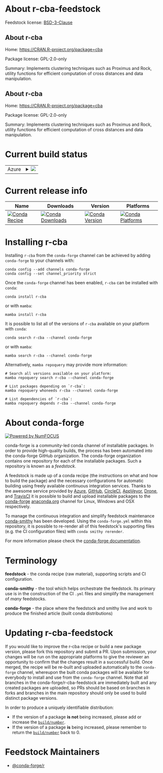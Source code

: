 About r-cba-feedstock
=====================

Feedstock license: [BSD-3-Clause](https://github.com/conda-forge/r-cba-feedstock/blob/main/LICENSE.txt)


About r-cba
-----------

Home: https://CRAN.R-project.org/package=cba

Package license: GPL-2.0-only

Summary: Implements clustering techniques such as Proximus and Rock, utility functions for efficient computation of cross distances and data manipulation. 

About r-cba
-----------

Home: https://CRAN.R-project.org/package=cba

Package license: GPL-2.0-only

Summary: Implements clustering techniques such as Proximus and Rock, utility functions for efficient computation of cross distances and data manipulation. 

Current build status
====================


<table>
    
  <tr>
    <td>Azure</td>
    <td>
      <details>
        <summary>
          <a href="https://dev.azure.com/conda-forge/feedstock-builds/_build/latest?definitionId=2357&branchName=main">
            <img src="https://dev.azure.com/conda-forge/feedstock-builds/_apis/build/status/r-cba-feedstock?branchName=main">
          </a>
        </summary>
        <table>
          <thead><tr><th>Variant</th><th>Status</th></tr></thead>
          <tbody><tr>
              <td>linux_64_r_base4.2</td>
              <td>
                <a href="https://dev.azure.com/conda-forge/feedstock-builds/_build/latest?definitionId=2357&branchName=main">
                  <img src="https://dev.azure.com/conda-forge/feedstock-builds/_apis/build/status/r-cba-feedstock?branchName=main&jobName=linux&configuration=linux%20linux_64_r_base4.2" alt="variant">
                </a>
              </td>
            </tr><tr>
              <td>linux_64_r_base4.3</td>
              <td>
                <a href="https://dev.azure.com/conda-forge/feedstock-builds/_build/latest?definitionId=2357&branchName=main">
                  <img src="https://dev.azure.com/conda-forge/feedstock-builds/_apis/build/status/r-cba-feedstock?branchName=main&jobName=linux&configuration=linux%20linux_64_r_base4.3" alt="variant">
                </a>
              </td>
            </tr><tr>
              <td>osx_64_r_base4.2</td>
              <td>
                <a href="https://dev.azure.com/conda-forge/feedstock-builds/_build/latest?definitionId=2357&branchName=main">
                  <img src="https://dev.azure.com/conda-forge/feedstock-builds/_apis/build/status/r-cba-feedstock?branchName=main&jobName=osx&configuration=osx%20osx_64_r_base4.2" alt="variant">
                </a>
              </td>
            </tr><tr>
              <td>osx_64_r_base4.3</td>
              <td>
                <a href="https://dev.azure.com/conda-forge/feedstock-builds/_build/latest?definitionId=2357&branchName=main">
                  <img src="https://dev.azure.com/conda-forge/feedstock-builds/_apis/build/status/r-cba-feedstock?branchName=main&jobName=osx&configuration=osx%20osx_64_r_base4.3" alt="variant">
                </a>
              </td>
            </tr><tr>
              <td>win_64</td>
              <td>
                <a href="https://dev.azure.com/conda-forge/feedstock-builds/_build/latest?definitionId=2357&branchName=main">
                  <img src="https://dev.azure.com/conda-forge/feedstock-builds/_apis/build/status/r-cba-feedstock?branchName=main&jobName=win&configuration=win%20win_64_" alt="variant">
                </a>
              </td>
            </tr>
          </tbody>
        </table>
      </details>
    </td>
  </tr>
</table>

Current release info
====================

| Name | Downloads | Version | Platforms |
| --- | --- | --- | --- |
| [![Conda Recipe](https://img.shields.io/badge/recipe-r--cba-green.svg)](https://anaconda.org/conda-forge/r-cba) | [![Conda Downloads](https://img.shields.io/conda/dn/conda-forge/r-cba.svg)](https://anaconda.org/conda-forge/r-cba) | [![Conda Version](https://img.shields.io/conda/vn/conda-forge/r-cba.svg)](https://anaconda.org/conda-forge/r-cba) | [![Conda Platforms](https://img.shields.io/conda/pn/conda-forge/r-cba.svg)](https://anaconda.org/conda-forge/r-cba) |

Installing r-cba
================

Installing `r-cba` from the `conda-forge` channel can be achieved by adding `conda-forge` to your channels with:

```
conda config --add channels conda-forge
conda config --set channel_priority strict
```

Once the `conda-forge` channel has been enabled, `r-cba` can be installed with `conda`:

```
conda install r-cba
```

or with `mamba`:

```
mamba install r-cba
```

It is possible to list all of the versions of `r-cba` available on your platform with `conda`:

```
conda search r-cba --channel conda-forge
```

or with `mamba`:

```
mamba search r-cba --channel conda-forge
```

Alternatively, `mamba repoquery` may provide more information:

```
# Search all versions available on your platform:
mamba repoquery search r-cba --channel conda-forge

# List packages depending on `r-cba`:
mamba repoquery whoneeds r-cba --channel conda-forge

# List dependencies of `r-cba`:
mamba repoquery depends r-cba --channel conda-forge
```


About conda-forge
=================

[![Powered by
NumFOCUS](https://img.shields.io/badge/powered%20by-NumFOCUS-orange.svg?style=flat&colorA=E1523D&colorB=007D8A)](https://numfocus.org)

conda-forge is a community-led conda channel of installable packages.
In order to provide high-quality builds, the process has been automated into the
conda-forge GitHub organization. The conda-forge organization contains one repository
for each of the installable packages. Such a repository is known as a *feedstock*.

A feedstock is made up of a conda recipe (the instructions on what and how to build
the package) and the necessary configurations for automatic building using freely
available continuous integration services. Thanks to the awesome service provided by
[Azure](https://azure.microsoft.com/en-us/services/devops/), [GitHub](https://github.com/),
[CircleCI](https://circleci.com/), [AppVeyor](https://www.appveyor.com/),
[Drone](https://cloud.drone.io/welcome), and [TravisCI](https://travis-ci.com/)
it is possible to build and upload installable packages to the
[conda-forge](https://anaconda.org/conda-forge) [anaconda.org](https://anaconda.org/)
channel for Linux, Windows and OSX respectively.

To manage the continuous integration and simplify feedstock maintenance
[conda-smithy](https://github.com/conda-forge/conda-smithy) has been developed.
Using the ``conda-forge.yml`` within this repository, it is possible to re-render all of
this feedstock's supporting files (e.g. the CI configuration files) with ``conda smithy rerender``.

For more information please check the [conda-forge documentation](https://conda-forge.org/docs/).

Terminology
===========

**feedstock** - the conda recipe (raw material), supporting scripts and CI configuration.

**conda-smithy** - the tool which helps orchestrate the feedstock.
                   Its primary use is in the construction of the CI ``.yml`` files
                   and simplify the management of *many* feedstocks.

**conda-forge** - the place where the feedstock and smithy live and work to
                  produce the finished article (built conda distributions)


Updating r-cba-feedstock
========================

If you would like to improve the r-cba recipe or build a new
package version, please fork this repository and submit a PR. Upon submission,
your changes will be run on the appropriate platforms to give the reviewer an
opportunity to confirm that the changes result in a successful build. Once
merged, the recipe will be re-built and uploaded automatically to the
`conda-forge` channel, whereupon the built conda packages will be available for
everybody to install and use from the `conda-forge` channel.
Note that all branches in the conda-forge/r-cba-feedstock are
immediately built and any created packages are uploaded, so PRs should be based
on branches in forks and branches in the main repository should only be used to
build distinct package versions.

In order to produce a uniquely identifiable distribution:
 * If the version of a package **is not** being increased, please add or increase
   the [``build/number``](https://docs.conda.io/projects/conda-build/en/latest/resources/define-metadata.html#build-number-and-string).
 * If the version of a package **is** being increased, please remember to return
   the [``build/number``](https://docs.conda.io/projects/conda-build/en/latest/resources/define-metadata.html#build-number-and-string)
   back to 0.

Feedstock Maintainers
=====================

* [@conda-forge/r](https://github.com/conda-forge/r/)

